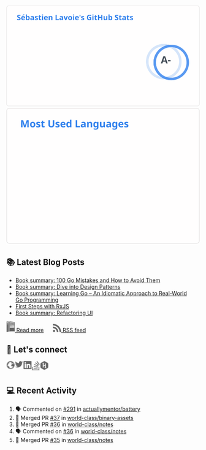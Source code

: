 <picture>
  <source
    srcset="./assets/stats-dark.svg"
    media="(prefers-color-scheme: dark)"
  />
  <source
    srcset="./assets/stats-light.svg"
    media="(prefers-color-scheme: light), (prefers-color-scheme: no-preference)"
  />
  <img src="./assets/stats-light.svg" alt="sglavoie's stats" />
</picture>

<picture>
  <source
    srcset="./assets/top-langs-dark.svg"
    media="(prefers-color-scheme: dark)"
  />
  <source
    srcset="./assets/top-langs-light.svg"
    media="(prefers-color-scheme: light), (prefers-color-scheme: no-preference)"
  />
  <img src="./assets/top-langs-light.svg" alt="sglavoie's top langs" />
</picture>

## 📚 Latest Blog Posts

<!-- BLOG-POST-LIST:START -->
- [Book summary: 100 Go Mistakes and How to Avoid Them](https://www.sglavoie.com/posts/2024/08/24/book-summary-100-go-mistakes-and-how-to-avoid-them/)
- [Book summary: Dive into Design Patterns](https://www.sglavoie.com/posts/2024/03/09/book-summary-dive-into-design-patterns/)
- [Book summary: Learning Go – An Idiomatic Approach to Real-World Go Programming](https://www.sglavoie.com/posts/2023/10/20/book-summary-learning-go-idiomatic-approach-real-world-go-programming/)
- [First Steps with RxJS](https://www.sglavoie.com/posts/2023/10/01/first-steps-with-rxjs/)
- [Book summary: Refactoring UI](https://www.sglavoie.com/posts/2023/09/09/book-summary-refactoring-ui/)
<!-- BLOG-POST-LIST:END -->


[<img alt="rss feed" width="22px" src="./assets/readthedocs.svg" /> Read more][website] &nbsp;&nbsp;&nbsp;&nbsp; [<img alt="rss feed" width="22px" src="./assets/rss.svg" /> RSS feed][rss]

## 🔌 Let's connect

[<img align="left" alt="sglavoie.com" width="22px" src="./assets/globe.svg" />][website]
[<img align="left" alt="sgdlavoie | Twitter" width="22px" src="./assets/twitter.svg" />][twitter]
[<img align="left" alt="sglavoie | LinkedIn" width="22px" src="./assets/linkedin.svg" />][linkedin]
[<img align="left" alt="sglavoie | Stackoverflow" width="22px" src="./assets/stackoverflow.svg" />][stackoverflow]
[<img align="left" alt="sglavoie | HackRank" width="22px" src="./assets/hackerrank.svg" />][hackerrank]

<br /><br />

## :computer: Recent Activity

<!--START_SECTION:activity-->
1. 🗣 Commented on [#291](https://github.com/actuallymentor/battery/issues/291#issuecomment-2349272527) in [actuallymentor/battery](https://github.com/actuallymentor/battery)
2. 🎉 Merged PR [#37](https://github.com/world-class/binary-assets/pull/37) in [world-class/binary-assets](https://github.com/world-class/binary-assets)
3. 🎉 Merged PR [#36](https://github.com/world-class/notes/pull/36) in [world-class/notes](https://github.com/world-class/notes)
4. 🗣 Commented on [#36](https://github.com/world-class/notes/pull/36#issuecomment-2341585511) in [world-class/notes](https://github.com/world-class/notes)
5. 🎉 Merged PR [#35](https://github.com/world-class/notes/pull/35) in [world-class/notes](https://github.com/world-class/notes)
<!--END_SECTION:activity-->

[hackerrank]: https://www.hackerrank.com/sglavoie
[rss]: https://www.sglavoie.com/feeds/sglavoie.rss.xml
[website]: https://www.sglavoie.com
[twitter]: https://twitter.com/sgdlavoie
[linkedin]: https://www.linkedin.com/in/sglavoie
[stackoverflow]: https://stackoverflow.com/users/8787680/s%C3%A9bastien-lavoie
